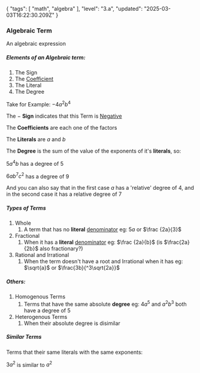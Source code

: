 {
  "tags": [
    "math",
    "algebra"
  ],
  "level": "3.a",
  "updated": "2025-03-03T16:22:30.209Z"
}

### Algebraic Term

An algebraic expression

##### Elements of an Algebraic term:

1. The Sign
2. The [Coefficient](Coefficient.md)
3. The Literal
4. The Degree

Take for Example: $-4a^2b^4$

The $-$ **Sign** indicates that this Term is [Negative](<Absolute Value.md>)

The **Coefficients** are each one of the factors

The **Literals** are $a$ and $b$ 

The **Degree** is the sum of the value of the exponents of it's **literals**, so:

$5a^4b$ has a degree of $5$

$6ab^7c^2$ has a degree of $9$

And you can also say that in the first case $a$ has a 'relative' degree of $4$, and in the second case it has a relative degree of $7$

##### Types of Terms

1. Whole
   1. A term that has no **literal** [denominator](Denominator.md) eg: $5a$ or $\frac {2a}{3}$
2. Fractional
   1. When it has a **literal** [denominator](Denominator.md) eg: $\frac {2a}{b}$ (is $\frac{2a}{2b}$ also fractionary?)
3. Rational and Irrational
   1. When the term doesn't have a root and Irrational when it has eg: $\sqrt{a}$ or $\frac{3b}{^3\sqrt{2a}}$

##### Others:

1. Homogenous Terms
   1. Terms that have the same absolute **degree** eg: $4a^5$ and $a^2b^3$ both have a degree of $5$ 
2. Heterogenous Terms
   1. When their absolute degree is disimilar

##### Similar Terms

Terms that their same literals with the same exponents:

$3a^2$ is similar to $a^2$